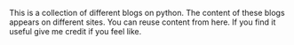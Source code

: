 
This is a collection of different blogs on python. The content of these blogs appears on different sites. 
You can reuse content from here. If you find it useful give me credit if you feel like.
